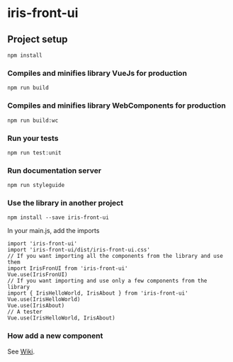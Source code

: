 # iris-front-ui

## Project setup

```
npm install
```

### Compiles and minifies library VueJs for production

```
npm run build
```

### Compiles and minifies library WebComponents for production

```
npm run build:wc
```

### Run your tests

```
npm run test:unit
```

### Run documentation server

```
npm run styleguide
```

### Use the library in another project

```
npm install --save iris-front-ui
```

In your main.js, add the imports

```
import 'iris-front-ui'
import 'iris-front-ui/dist/iris-front-ui.css'
// If you want importing all the components from the library and use them
import IrisFronUI from 'iris-front-ui'
Vue.use(IrisFronUI)
// If you want importing and use only a few components from the library
import { IrisHelloWorld, IrisAbout } from 'iris-front-ui'
Vue.use(IrisHelloWorld)
Vue.use(IrisAbout)
// A tester
Vue.use(IrisHelloWorld, IrisAbout)
```

### How add a new component

See [Wiki](https://wikidev.groupement.systeme-u.fr/wikidev/doku.php/tran/java/socle/frontjs/librairie_commune_de_composants_ui_vuejs?s[]=iris&s[]=ui&s[]=elements).
